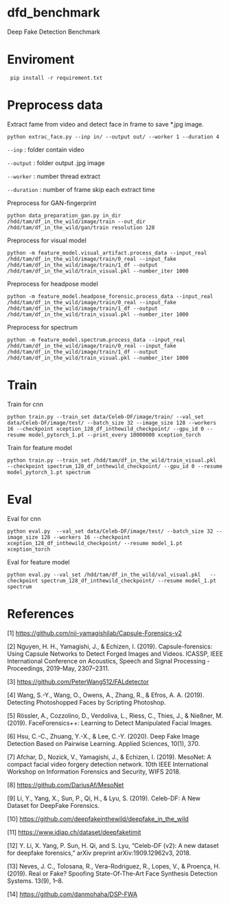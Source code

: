 # dfd_benchmark
Deep Fake Detection Benchmark

# Enviroment
` pip install -r requirement.txt` 


# Preprocess data
Extract fame from video and detect face in frame to save *.jpg image.

`python extrac_face.py --inp in/ --output out/ --worker 1 --duration 4`

`--inp` : folder contain video

`--output` : folder output .jpg image 

`--worker`  : number thread extract

`--duration` : number of frame skip each extract time

Preprocess for GAN-fingerprint

`python data_preparation_gan.py in_dir /hdd/tam/df_in_the_wild/image/train --out_dir /hdd/tam/df_in_the_wild/gan/train resolution 128`

Preprocess for visual model

`python -m feature_model.visual_artifact.process_data --input_real /hdd/tam/df_in_the_wild/image/train/0_real --input_fake /hdd/tam/df_in_the_wild/image/train/1_df --output /hdd/tam/df_in_the_wild/train_visual.pkl --number_iter 1000`

Preprocess for headpose model

`python -m feature_model.headpose_forensic.process_data --input_real /hdd/tam/df_in_the_wild/image/train/0_real --input_fake /hdd/tam/df_in_the_wild/image/train/1_df --output /hdd/tam/df_in_the_wild/train_visual.pkl --number_iter 1000`

Preprocess for spectrum 

`python -m feature_model.spectrum.process_data --input_real /hdd/tam/df_in_the_wild/image/train/0_real --input_fake /hdd/tam/df_in_the_wild/image/train/1_df --output /hdd/tam/df_in_the_wild/train_visual.pkl --number_iter 1000`


#  Train

Train for cnn 

`python train.py --train_set data/Celeb-DF/image/train/ --val_set data/Celeb-DF/image/test/ --batch_size 32 --image_size 128 --workers 16 --checkpoint xception_128_df_inthewild_checkpoint/ --gpu_id 0 --resume model_pytorch_1.pt --print_every 10000000 xception_torch`

Train for feature model

`python train.py --train_set /hdd/tam/df_in_the_wild/train_visual.pkl   --checkpoint spectrum_128_df_inthewild_checkpoint/ --gpu_id 0 --resume model_pytorch_1.pt spectrum`


# Eval

Eval for cnn

`python eval.py  --val_set data/Celeb-DF/image/test/ --batch_size 32 --image_size 128 --workers 16 --checkpoint xception_128_df_inthewild_checkpoint/ --resume model_1.pt xception_torch`

Eval for feature model

`python eval.py --val_set /hdd/tam/df_in_the_wild/val_visual.pkl   --checkpoint spectrum_128_df_inthewild_checkpoint/ --resume model_1.pt spectrum`


# References
[1] https://github.com/nii-yamagishilab/Capsule-Forensics-v2

[2] Nguyen, H. H., Yamagishi, J., & Echizen, I. (2019). Capsule-forensics: Using Capsule Networks to Detect Forged Images and Videos. ICASSP, IEEE International Conference on Acoustics, Speech and Signal Processing - Proceedings, 2019-May, 2307–2311.

[3] https://github.com/PeterWang512/FALdetector

[4] Wang, S.-Y., Wang, O., Owens, A., Zhang, R., & Efros, A. A. (2019). Detecting Photoshopped Faces by Scripting Photoshop.

[5] Rössler, A., Cozzolino, D., Verdoliva, L., Riess, C., Thies, J., & Nießner, M. (2019). FaceForensics++: Learning to Detect Manipulated Facial Images. 

[6] Hsu, C.-C., Zhuang, Y.-X., & Lee, C.-Y. (2020). Deep Fake Image Detection Based on Pairwise Learning. Applied Sciences, 10(1), 370. 

[7] Afchar, D., Nozick, V., Yamagishi, J., & Echizen, I. (2019). MesoNet: A compact facial video forgery detection network. 10th IEEE International Workshop on Information Forensics and Security, WIFS 2018. 

[8] https://github.com/DariusAf/MesoNet

[9] Li, Y., Yang, X., Sun, P., Qi, H., & Lyu, S. (2019). Celeb-DF: A New Dataset for DeepFake Forensics.

[10] https://github.com/deepfakeinthewild/deepfake_in_the_wild

[11] https://www.idiap.ch/dataset/deepfaketimit

[12] Y. Li, X. Yang, P. Sun, H. Qi, and S. Lyu, “Celeb-DF (v2): A new
dataset for deepfake forensics,” arXiv preprint arXiv:1909.12962v3, 2018.

[13] Neves, J. C., Tolosana, R., Vera-Rodriguez, R., Lopes, V., & Proença, H. (2019). Real or Fake? Spoofing State-Of-The-Art Face Synthesis Detection Systems. 13(9), 1–8.

[14] https://github.com/danmohaha/DSP-FWA

